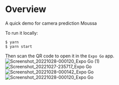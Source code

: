 # Overview

A quick demo for camera prediction
Moussa

To run it locally:

```
$ yarn
$ yarn start
```

Then scan the QR code to open it in the `Expo Go` app.
![Screenshot_20221028-000120_Expo Go (1)](https://user-images.githubusercontent.com/21066835/198408459-628f02a3-5ac9-4f3c-b934-0576045fff42.jpg)
![Screenshot_20221027-235717_Expo Go](https://user-images.githubusercontent.com/21066835/198408476-47bb43c4-4b91-4f31-9254-04c61172dfc0.jpg)
![Screenshot_20221028-000142_Expo Go](https://user-images.githubusercontent.com/21066835/198408496-fd804181-5b3f-4065-85ac-2b8dd078b49b.jpg)
![Screenshot_20221028-000120_Expo Go](https://user-images.githubusercontent.com/21066835/198408525-8fec04c5-7e27-4023-bd85-f45af8c504ca.jpg)
